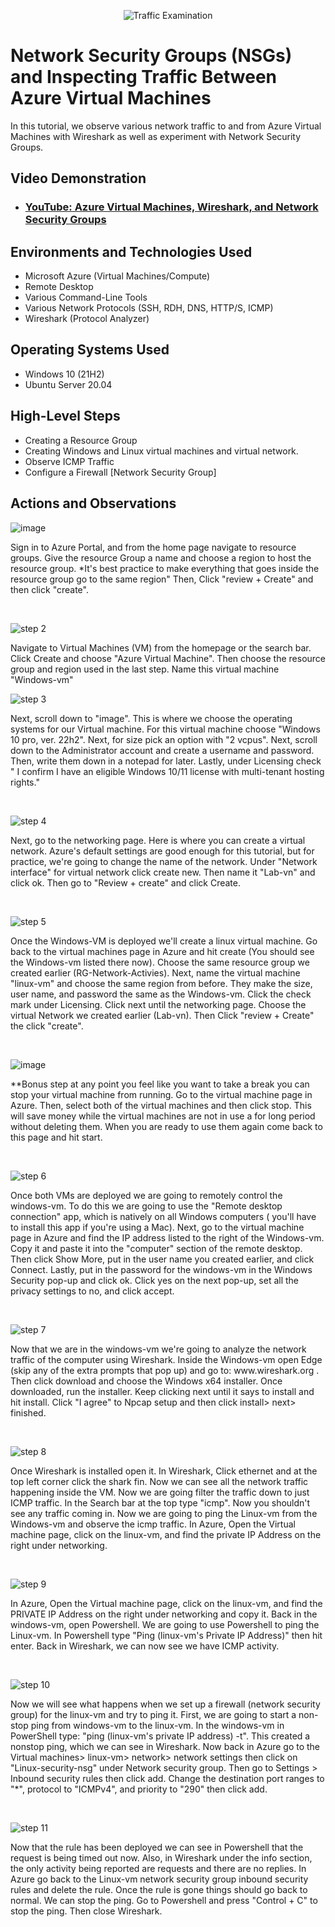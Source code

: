<p align="center">
<img src="https://i.imgur.com/Ua7udoS.png" alt="Traffic Examination"/>
</p>

<h1>Network Security Groups (NSGs) and Inspecting Traffic Between Azure Virtual Machines</h1>
In this tutorial, we observe various network traffic to and from Azure Virtual Machines with Wireshark as well as experiment with Network Security Groups. <br />


<h2>Video Demonstration</h2>

- ### [YouTube: Azure Virtual Machines, Wireshark, and Network Security Groups](https://www.youtube.com)

<h2>Environments and Technologies Used</h2>

- Microsoft Azure (Virtual Machines/Compute)
- Remote Desktop
- Various Command-Line Tools
- Various Network Protocols (SSH, RDH, DNS, HTTP/S, ICMP)
- Wireshark (Protocol Analyzer)

<h2>Operating Systems Used </h2>

- Windows 10 (21H2)
- Ubuntu Server 20.04

<h2>High-Level Steps</h2>

- Creating a Resource Group
- Creating Windows and Linux virtual machines and virtual network.
- Observe ICMP Traffic
- Configure a Firewall [Network Security Group]

<h2>Actions and Observations</h2>

![image](https://github.com/user-attachments/assets/9fda66f7-6832-4348-91e1-947bfeb1deff)

<p>
Sign in to Azure Portal, and from the home page navigate to resource groups. Give the resource Group a name and choose a region to host the resource group. *It's best practice to make everything that goes inside the resource group go to the same region" Then, Click "review + Create" and then click "create".
</p>
<br />

![step 2](https://github.com/user-attachments/assets/506597c8-33bc-4034-adf5-c89cf359e36c)

<p>
Navigate to Virtual Machines (VM) from the homepage or the search bar. Click Create and choose "Azure Virtual Machine". Then choose the resource group and region used in the last step. Name this virtual machine "Windows-vm"
<br />

![step 3](https://github.com/user-attachments/assets/758c1740-7585-4057-be3a-f3f03e70c2d3)

<p>
Next, scroll down to "image". This is where we choose the operating systems for our Virtual machine. For this virtual machine choose "Windows 10 pro, ver. 22h2". Next, for size pick an option with "2 vcpus". Next, scroll down to the Administrator account and create a username and password. Then, write them down in a notepad for later. Lastly, under Licensing check " I confirm I have an eligible Windows 10/11 license with multi-tenant hosting rights."
</p>
<br />

![step 4](https://github.com/user-attachments/assets/2172626d-1f4a-4b62-aa86-102bf5d08e63)


<p>
Next, go to the networking page. Here is where you can create a virtual network. Azure's default settings are good enough for this tutorial, but for practice, we're going to change the name of the network. Under "Network interface" for virtual network click create new. Then name it "Lab-vn" and click ok. Then go to "Review + create" and click Create.
</p>
<br />

![step 5](https://github.com/user-attachments/assets/3925577f-d333-4cf1-9cec-c6c7609c32c2)



<p>
Once the Windows-VM is deployed we'll create a linux virtual machine. Go back to the virtual machines page in Azure and hit create (You should see the Windows-vm listed there now). Choose the same resource group we created earlier (RG-Network-Activies). Next, name the virtual machine "linux-vm" and choose the same region from before. They make the size, user name, and password the same as the Windows-vm. Click the check mark under Licensing. Click next until the networking page. Choose the virtual Network we created earlier (Lab-vn).
   Then Click "review + Create" the click "create".
</p>
<br />

![image](https://github.com/user-attachments/assets/a87cfc75-7fe1-49e7-9084-28ee124d6506)


<p>
**Bonus step at any point you feel like you want to take a break you can stop your virtual machine from running. Go to the virtual machine page in Azure. Then, select both of the virtual machines and then click stop. This will save money while the virtual machines are not in use a for long period without deleting them. When you are ready to use them again come back to this page and hit start.
</p>
<br />

![step 6](https://github.com/user-attachments/assets/1b8db5b9-60a8-4cfa-89f8-ea6f292aa422)

<p>
Once both VMs are deployed we are going to remotely control the windows-vm. To do this we are going to use the "Remote desktop connection" app, which is natively on all Windows computers ( you'll have to install this app if you're using a Mac). Next, go to the virtual machine page in Azure and find the IP address listed to the right of the Windows-vm. Copy it and paste it into the "computer" section of the remote desktop. Then click Show More, put in the user name you created earlier, and click Connect. Lastly, put in the password for the windows-vm in the Windows Security pop-up and click ok. Click yes on the next pop-up, set all the privacy settings to no, and click accept.
</p>
<br />

![step 7](https://github.com/user-attachments/assets/f22ff5a4-c2c3-4706-a2fa-4c6075175780)

<p>
Now that we are in the windows-vm we're going to analyze the network traffic of the computer using Wireshark. Inside the Windows-vm open Edge (skip any of the extra prompts that pop up) and go to: www.wireshark.org . Then click download and choose the Windows x64 installer. Once downloaded, run the installer. Keep clicking next until it says to install and hit install. Click "I agree" to Npcap setup and then click install> next> finished.
</p>
<br />

![step 8](https://github.com/user-attachments/assets/13121fa5-4805-4ad5-8135-7156c13ccef7)


<p>
 Once Wireshark is installed open it. In Wireshark, Click ethernet and at the top left corner click the shark fin. Now we can see all the network traffic happening inside the VM. Now we are going filter the traffic down to just ICMP traffic. In the Search bar at the top type "icmp". Now you shouldn't see any traffic coming in. Now we are going to ping the Linux-vm from the Windows-vm and observe the icmp traffic. In Azure, Open the Virtual machine page, click on the linux-vm, and find the private IP Address on the right under networking.
</p>
<br />

![step 9](https://github.com/user-attachments/assets/fbf521cd-a594-4583-96f7-308f343c00be)

<p>
  In Azure, Open the Virtual machine page, click on the linux-vm, and find the PRIVATE IP Address on the right under networking and copy it. Back in the windows-vm, open Powershell. We are going to use Powershell to ping the Linux-vm. In Powershell type "Ping (linux-vm's Private IP Address)" then hit enter. Back in Wireshark, we can now see we have ICMP activity.
</p>
<br />

![step 10](https://github.com/user-attachments/assets/4beb15d0-e337-4bd4-8580-fcc82808070a)

<p>
   Now we will see what happens when we set up a firewall (network security group) for the linux-vm and try to ping it. First, we are going to start a non-stop ping from windows-vm to the linux-vm. In the windows-vm in PowerShell type: "ping (linux-vm's private IP address) -t". This created a nonstop ping, which we can see in Wireshark. Now back in Azure go to the Virtual machines> linux-vm> network> network settings then click on "Linux-security-nsg" under Network security group. Then go to Settings > Inbound security rules then click add. Change the destination port ranges to "*", protocol to "ICMPv4", and priority to "290" then click add.
</p>
<br />

![step 11](https://github.com/user-attachments/assets/5784c9e8-8aba-4a32-82e6-b4803af0ee55)

<p>
  Now that the rule has been deployed we can see in Powershell that the request is being timed out now. Also, in Wireshark under the info section, the only activity being reported are requests and there are no replies. In Azure go back to the Linux-vm network security group inbound security rules and delete the rule. Once the rule is gone things should go back to normal. We can stop the ping. Go to Powershell and press "Control + C" to stop the ping. Then close Wireshark.
</p>
<br />


